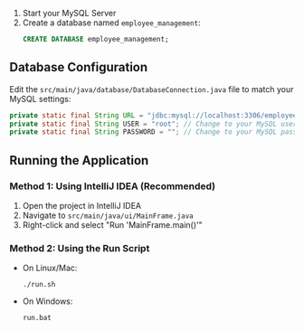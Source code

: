 1. Start your MySQL Server
2. Create a database named `employee_management`:
   ```sql
   CREATE DATABASE employee_management;
   ```
   
## Database Configuration

Edit the `src/main/java/database/DatabaseConnection.java` file to match your MySQL settings:

```java
private static final String URL = "jdbc:mysql://localhost:3306/employee_management";
private static final String USER = "root"; // Change to your MySQL username
private static final String PASSWORD = ""; // Change to your MySQL password
```

## Running the Application

### Method 1: Using IntelliJ IDEA (Recommended)

1. Open the project in IntelliJ IDEA
2. Navigate to `src/main/java/ui/MainFrame.java`
3. Right-click and select "Run 'MainFrame.main()'"

### Method 2: Using the Run Script

- On Linux/Mac:
  ```
  ./run.sh
  ```

- On Windows:
  ```
  run.bat
  ```
